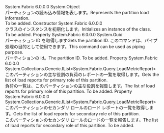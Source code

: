 <Type Name="PartitionLoadInformation" FullName="System.Fabric.Query.PartitionLoadInformation">
  <TypeSignature Language="C#" Value="public class PartitionLoadInformation" />
  <TypeSignature Language="ILAsm" Value=".class public auto ansi beforefieldinit PartitionLoadInformation extends System.Object" />
  <TypeSignature Language="DocId" Value="T:System.Fabric.Query.PartitionLoadInformation" />
  <TypeSignature Language="VB.NET" Value="Public Class PartitionLoadInformation" />
  <TypeSignature Language="F#" Value="type PartitionLoadInformation = class" />
  <AssemblyInfo>
    <AssemblyName>System.Fabric</AssemblyName>
    <AssemblyVersion>6.0.0.0</AssemblyVersion>
  </AssemblyInfo>
  <Base>
    <BaseTypeName>System.Object</BaseTypeName>
  </Base>
  <Interfaces />
  <Docs>
    <summary>
      <para><span data-ttu-id="f6fa1-101">パーティションの読み込み情報を表します。</span><span class="sxs-lookup"><span data-stu-id="f6fa1-101">Represents the partition load information.</span></span></para>
    </summary>
    <remarks>To be added.</remarks>
  </Docs>
  <Members>
    <Member MemberName=".ctor">
      <MemberSignature Language="C#" Value="public PartitionLoadInformation ();" />
      <MemberSignature Language="ILAsm" Value=".method public hidebysig specialname rtspecialname instance void .ctor() cil managed" />
      <MemberSignature Language="DocId" Value="M:System.Fabric.Query.PartitionLoadInformation.#ctor" />
      <MemberSignature Language="VB.NET" Value="Public Sub New ()" />
      <MemberType>Constructor</MemberType>
      <AssemblyInfo>
        <AssemblyName>System.Fabric</AssemblyName>
        <AssemblyVersion>6.0.0.0</AssemblyVersion>
      </AssemblyInfo>
      <Parameters />
      <Docs>
        <summary>
          <para><span data-ttu-id="f6fa1-102"><see cref="T:System.Fabric.Query.PartitionLoadInformation" /> クラスのインスタンスを初期化します。</span><span class="sxs-lookup"><span data-stu-id="f6fa1-102">Initializes an instance of the <see cref="T:System.Fabric.Query.PartitionLoadInformation" /> class.</span></span></para>
        </summary>
        <remarks>To be added.</remarks>
      </Docs>
    </Member>
    <Member MemberName="PartitionId">
      <MemberSignature Language="C#" Value="public Guid PartitionId { get; }" />
      <MemberSignature Language="ILAsm" Value=".property instance valuetype System.Guid PartitionId" />
      <MemberSignature Language="DocId" Value="P:System.Fabric.Query.PartitionLoadInformation.PartitionId" />
      <MemberSignature Language="VB.NET" Value="Public ReadOnly Property PartitionId As Guid" />
      <MemberSignature Language="F#" Value="member this.PartitionId : Guid" Usage="System.Fabric.Query.PartitionLoadInformation.PartitionId" />
      <MemberType>Property</MemberType>
      <AssemblyInfo>
        <AssemblyName>System.Fabric</AssemblyName>
        <AssemblyVersion>6.0.0.0</AssemblyVersion>
      </AssemblyInfo>
      <ReturnValue>
        <ReturnType>System.Guid</ReturnType>
      </ReturnValue>
      <Docs>
        <summary>
          <para><span data-ttu-id="f6fa1-103">パーティション ID を取得します</span><span class="sxs-lookup"><span data-stu-id="f6fa1-103">Gets the partition ID.</span></span> <span data-ttu-id="f6fa1-104">このコマンドは、パイプ処理の目的として使用できます。</span><span class="sxs-lookup"><span data-stu-id="f6fa1-104">This command can be used as piping purpose.</span></span></para>
        </summary>
        <value>
          <para><span data-ttu-id="f6fa1-105">パーティションの id。</span><span class="sxs-lookup"><span data-stu-id="f6fa1-105">The partition ID.</span></span></para>
        </value>
        <remarks>To be added.</remarks>
      </Docs>
    </Member>
    <Member MemberName="PrimaryLoadMetricReports">
      <MemberSignature Language="C#" Value="public System.Collections.Generic.IList&lt;System.Fabric.Query.LoadMetricReport&gt; PrimaryLoadMetricReports { get; }" />
      <MemberSignature Language="ILAsm" Value=".property instance class System.Collections.Generic.IList`1&lt;class System.Fabric.Query.LoadMetricReport&gt; PrimaryLoadMetricReports" />
      <MemberSignature Language="DocId" Value="P:System.Fabric.Query.PartitionLoadInformation.PrimaryLoadMetricReports" />
      <MemberSignature Language="VB.NET" Value="Public ReadOnly Property PrimaryLoadMetricReports As IList(Of LoadMetricReport)" />
      <MemberSignature Language="F#" Value="member this.PrimaryLoadMetricReports : System.Collections.Generic.IList&lt;System.Fabric.Query.LoadMetricReport&gt;" Usage="System.Fabric.Query.PartitionLoadInformation.PrimaryLoadMetricReports" />
      <MemberType>Property</MemberType>
      <AssemblyInfo>
        <AssemblyName>System.Fabric</AssemblyName>
        <AssemblyVersion>6.0.0.0</AssemblyVersion>
      </AssemblyInfo>
      <ReturnValue>
        <ReturnType>System.Collections.Generic.IList&lt;System.Fabric.Query.LoadMetricReport&gt;</ReturnType>
      </ReturnValue>
      <Docs>
        <summary>
          <para><span data-ttu-id="f6fa1-106">このパーティションの主な役割の負荷のレポートの一覧を取得します。</span><span class="sxs-lookup"><span data-stu-id="f6fa1-106">Gets the list of load reports for primary role of this partition.</span></span></para>
        </summary>
        <value>
          <para><span data-ttu-id="f6fa1-107">負荷の一覧は、このパーティションの主な役割を報告します。</span><span class="sxs-lookup"><span data-stu-id="f6fa1-107">The list of load reports for primary role of this partition.</span></span></para>
        </value>
        <remarks>To be added.</remarks>
      </Docs>
    </Member>
    <Member MemberName="SecondaryLoadMetricReports">
      <MemberSignature Language="C#" Value="public System.Collections.Generic.IList&lt;System.Fabric.Query.LoadMetricReport&gt; SecondaryLoadMetricReports { get; }" />
      <MemberSignature Language="ILAsm" Value=".property instance class System.Collections.Generic.IList`1&lt;class System.Fabric.Query.LoadMetricReport&gt; SecondaryLoadMetricReports" />
      <MemberSignature Language="DocId" Value="P:System.Fabric.Query.PartitionLoadInformation.SecondaryLoadMetricReports" />
      <MemberSignature Language="VB.NET" Value="Public ReadOnly Property SecondaryLoadMetricReports As IList(Of LoadMetricReport)" />
      <MemberSignature Language="F#" Value="member this.SecondaryLoadMetricReports : System.Collections.Generic.IList&lt;System.Fabric.Query.LoadMetricReport&gt;" Usage="System.Fabric.Query.PartitionLoadInformation.SecondaryLoadMetricReports" />
      <MemberType>Property</MemberType>
      <AssemblyInfo>
        <AssemblyName>System.Fabric</AssemblyName>
        <AssemblyVersion>6.0.0.0</AssemblyVersion>
      </AssemblyInfo>
      <ReturnValue>
        <ReturnType>System.Collections.Generic.IList&lt;System.Fabric.Query.LoadMetricReport&gt;</ReturnType>
      </ReturnValue>
      <Docs>
        <summary>
          <para><span data-ttu-id="f6fa1-108">このパーティションのセカンダリ ロールのロード レポートの一覧を取得します。</span><span class="sxs-lookup"><span data-stu-id="f6fa1-108">Gets the list of load reports for secondary role of this partition.</span></span></para>
        </summary>
        <value>
          <para><span data-ttu-id="f6fa1-109">このパーティションのセカンダリ ロールのロードの一覧を報告します。</span><span class="sxs-lookup"><span data-stu-id="f6fa1-109">The list of load reports for secondary role of this partition.</span></span></para>
        </value>
        <remarks>To be added.</remarks>
      </Docs>
    </Member>
  </Members>
</Type>